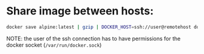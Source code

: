 # Share image between hosts:

``` sh
docker save alpine:latest | gzip | DOCKER_HOST=ssh://user@remotehost docker load
```

NOTE: the user of the ssh connection has to have permissions for the docker socket (`/var/run/docker.sock`)
